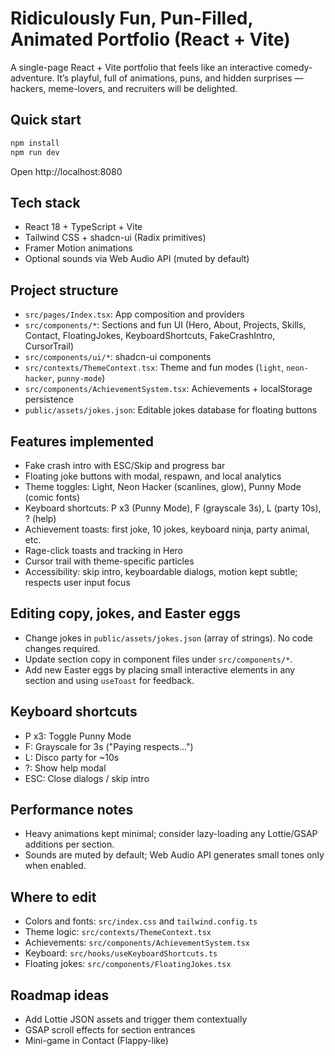 # Ridiculously Fun, Pun-Filled, Animated Portfolio (React + Vite)

A single-page React + Vite portfolio that feels like an interactive comedy-adventure. It’s playful, full of animations, puns, and hidden surprises — hackers, meme-lovers, and recruiters will be delighted.

## Quick start

```sh
npm install
npm run dev
```

Open http://localhost:8080

## Tech stack

- React 18 + TypeScript + Vite
- Tailwind CSS + shadcn-ui (Radix primitives)
- Framer Motion animations
- Optional sounds via Web Audio API (muted by default)

## Project structure

- `src/pages/Index.tsx`: App composition and providers
- `src/components/*`: Sections and fun UI (Hero, About, Projects, Skills, Contact, FloatingJokes, KeyboardShortcuts, FakeCrashIntro, CursorTrail)
- `src/components/ui/*`: shadcn-ui components
- `src/contexts/ThemeContext.tsx`: Theme and fun modes (`light`, `neon-hacker`, `punny-mode`)
- `src/components/AchievementSystem.tsx`: Achievements + localStorage persistence
- `public/assets/jokes.json`: Editable jokes database for floating buttons

## Features implemented

- Fake crash intro with ESC/Skip and progress bar
- Floating joke buttons with modal, respawn, and local analytics
- Theme toggles: Light, Neon Hacker (scanlines, glow), Punny Mode (comic fonts)
- Keyboard shortcuts: P x3 (Punny Mode), F (grayscale 3s), L (party 10s), ? (help)
- Achievement toasts: first joke, 10 jokes, keyboard ninja, party animal, etc.
- Rage-click toasts and tracking in Hero
- Cursor trail with theme-specific particles
- Accessibility: skip intro, keyboardable dialogs, motion kept subtle; respects user input focus

## Editing copy, jokes, and Easter eggs

- Change jokes in `public/assets/jokes.json` (array of strings). No code changes required.
- Update section copy in component files under `src/components/*`.
- Add new Easter eggs by placing small interactive elements in any section and using `useToast` for feedback.

## Keyboard shortcuts

- P x3: Toggle Punny Mode
- F: Grayscale for 3s ("Paying respects…")
- L: Disco party for ~10s
- ?: Show help modal
- ESC: Close dialogs / skip intro

## Performance notes

- Heavy animations kept minimal; consider lazy-loading any Lottie/GSAP additions per section.
- Sounds are muted by default; Web Audio API generates small tones only when enabled.

## Where to edit

- Colors and fonts: `src/index.css` and `tailwind.config.ts`
- Theme logic: `src/contexts/ThemeContext.tsx`
- Achievements: `src/components/AchievementSystem.tsx`
- Keyboard: `src/hooks/useKeyboardShortcuts.ts`
- Floating jokes: `src/components/FloatingJokes.tsx`

## Roadmap ideas

- Add Lottie JSON assets and trigger them contextually
- GSAP scroll effects for section entrances
- Mini-game in Contact (Flappy-like)
